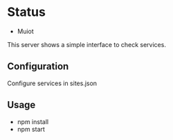 # Status
* Muiot

This server shows a simple interface to check services.


## Configuration
Configure services in sites.json

## Usage 
* npm install
* npm start
